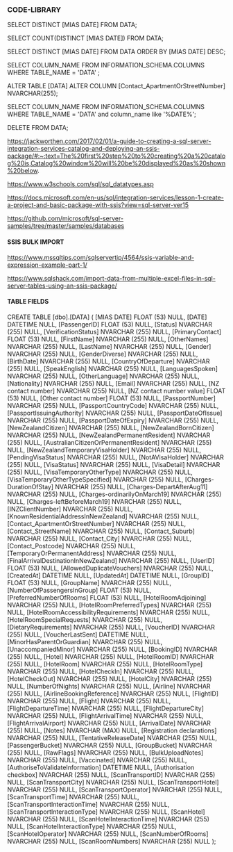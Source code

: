 ### CODE-LIBRARY
 
SELECT DISTINCT [MIAS DATE] FROM DATA;  

SELECT COUNT(DISTINCT [MIAS DATE]) FROM DATA;  

SELECT DISTINCT [MIAS DATE] FROM DATA  ORDER BY [MIAS DATE] DESC;

SELECT COLUMN_NAME FROM INFORMATION_SCHEMA.COLUMNS WHERE TABLE_NAME = 'DATA' ;

ALTER TABLE [DATA] ALTER COLUMN [Contact_ApartmentOrStreetNumber] NVARCHAR(255);  

SELECT COLUMN_NAME FROM INFORMATION_SCHEMA.COLUMNS WHERE TABLE_NAME = 'DATA' and column_name like '%DATE%';

DELETE FROM DATA;

https://jackworthen.com/2017/02/01/a-guide-to-creating-a-sql-server-integration-services-catalog-and-deploying-an-ssis-package/#:~:text=The%20first%20step%20to%20creating%20a%20catalog%20is,Catalog%20window%20will%20be%20displayed%20as%20shown%20below.

https://www.w3schools.com/sql/sql_datatypes.asp

https://docs.microsoft.com/en-us/sql/integration-services/lesson-1-create-a-project-and-basic-package-with-ssis?view=sql-server-ver15

https://github.com/microsoft/sql-server-samples/tree/master/samples/databases

#### SSIS BULK IMPORT

https://www.mssqltips.com/sqlservertip/4564/ssis-variable-and-expression-example-part-1/   

https://www.sqlshack.com/import-data-from-multiple-excel-files-in-sql-server-tables-using-an-ssis-package/   

#### TABLE FIELDS   

CREATE TABLE [dbo].[DATA] (
    [MIAS DATE]                            FLOAT (53)     NULL,
    [DATE]                                 DATETIME       NULL,
    [PassengerID]                          FLOAT (53)     NULL,
    [Status]                               NVARCHAR (255) NULL,
    [VerificationStatus]                   NVARCHAR (255) NULL,
    [PrimaryContact]                       FLOAT (53)     NULL,
    [FirstName]                            NVARCHAR (255) NULL,
    [OtherNames]                           NVARCHAR (255) NULL,
    [LastName]                             NVARCHAR (255) NULL,
    [Gender]                               NVARCHAR (255) NULL,
    [GenderDiverse]                        NVARCHAR (255) NULL,
    [BirthDate]                            NVARCHAR (255) NULL,
    [CountryOfDeparture]                   NVARCHAR (255) NULL,
    [SpeakEnglish]                         NVARCHAR (255) NULL,
    [LanguagesSpoken]                      NVARCHAR (255) NULL,
    [OtherLanguage]                        NVARCHAR (255) NULL,
    [Nationality]                          NVARCHAR (255) NULL,
    [Email]                                NVARCHAR (255) NULL,
    [NZ contact number]                    NVARCHAR (255) NULL,
    [NZ contact number value]              FLOAT (53)     NULL,
    [Other contact number]                 FLOAT (53)     NULL,
    [PassportNumber]                       NVARCHAR (255) NULL,
    [PassportCountryCode]                  NVARCHAR (255) NULL,
    [PassportIssuingAuthority]             NVARCHAR (255) NULL,
    [PassportDateOfIssue]                  NVARCHAR (255) NULL,
    [PassportDateOfExpiry]                 NVARCHAR (255) NULL,
    [NewZealandCitizen]                    NVARCHAR (255) NULL,
    [NewZealandBornCitizen]                NVARCHAR (255) NULL,
    [NewZealandPermanentResident]          NVARCHAR (255) NULL,
    [AustralianCitizenOrPermanentResident] NVARCHAR (255) NULL,
    [NewZealandTemporaryVisaHolder]        NVARCHAR (255) NULL,
    [PendingVisaStatus]                    NVARCHAR (255) NULL,
    [NotAVisaHolder]                       NVARCHAR (255) NULL,
    [VisaStatus]                           NVARCHAR (255) NULL,
    [VisaDetail]                           NVARCHAR (255) NULL,
    [VisaTemporaryOtherType]               NVARCHAR (255) NULL,
    [VisaTemporaryOtherTypeSpecified]      NVARCHAR (255) NULL,
    [Charges-DurationOfStay]               NVARCHAR (255) NULL,
    [Charges-DepartAfterAug11]             NVARCHAR (255) NULL,
    [Charges-ordinarilyOnMarch19]          NVARCHAR (255) NULL,
    [Charges-leftBeforeMarch19]            NVARCHAR (255) NULL,
    [INZClientNumber]                      NVARCHAR (255) NULL,
    [KnownResidentialAddressInNewZealand]  NVARCHAR (255) NULL,
    [Contact_ApartmentOrStreetNumber]      NVARCHAR (255) NULL,
    [Contact_StreetName]                   NVARCHAR (255) NULL,
    [Contact_Suburb]                       NVARCHAR (255) NULL,
    [Contact_City]                         NVARCHAR (255) NULL,
    [Contact_Postcode]                     NVARCHAR (255) NULL,
    [TemporaryOrPermanentAddress]          NVARCHAR (255) NULL,
    [FinalArrivalDestinationInNewZealand]  NVARCHAR (255) NULL,
    [UserID]                               FLOAT (53)     NULL,
    [AllowedDuplicateVouchers]             NVARCHAR (255) NULL,
    [CreatedAt]                            DATETIME       NULL,
    [UpdatedAt]                            DATETIME       NULL,
    [GroupID]                              FLOAT (53)     NULL,
    [GroupName]                            NVARCHAR (255) NULL,
    [NumberOfPassengersInGroup]            FLOAT (53)     NULL,
    [PreferredNumberOfRooms]               FLOAT (53)     NULL,
    [HotelRoomAdjoining]                   NVARCHAR (255) NULL,
    [HotelRoomPreferredTypes]              NVARCHAR (255) NULL,
    [HotelRoomAccessibilityRequirements]   NVARCHAR (255) NULL,
    [HotelRoomSpecialRequests]             NVARCHAR (255) NULL,
    [DietaryRequirements]                  NVARCHAR (255) NULL,
    [VoucherID]                            NVARCHAR (255) NULL,
    [VoucherLastSent]                      DATETIME       NULL,
    [MinorHasParentOrGuardian]             NVARCHAR (255) NULL,
    [UnaccompaniedMinor]                   NVARCHAR (255) NULL,
    [BookingID]                            NVARCHAR (255) NULL,
    [Hotel]                                NVARCHAR (255) NULL,
    [HotelRoomID]                          NVARCHAR (255) NULL,
    [HotelRoom]                            NVARCHAR (255) NULL,
    [HotelRoomType]                        NVARCHAR (255) NULL,
    [HotelCheckIn]                         NVARCHAR (255) NULL,
    [HotelCheckOut]                        NVARCHAR (255) NULL,
    [HotelCity]                            NVARCHAR (255) NULL,
    [NumberOfNights]                       NVARCHAR (255) NULL,
    [Airline]                              NVARCHAR (255) NULL,
    [AirlineBookingReference]              NVARCHAR (255) NULL,
    [FlightID]                             NVARCHAR (255) NULL,
    [Flight]                               NVARCHAR (255) NULL,
    [FlightDepartureTime]                  NVARCHAR (255) NULL,
    [FlightDepartureCity]                  NVARCHAR (255) NULL,
    [FlightArrivalTime]                    NVARCHAR (255) NULL,
    [FlightArrivalAirport]                 NVARCHAR (255) NULL,
    [ArrivalDate]                          NVARCHAR (255) NULL,
    [Notes]                                NVARCHAR (MAX) NULL,
    [Registration declarations]            NVARCHAR (255) NULL,
    [TentativeReleaseDate]                 NVARCHAR (255) NULL,
    [PassengerBucket]                      NVARCHAR (255) NULL,
    [GroupBucket]                          NVARCHAR (255) NULL,
    [RawFlags]                             NVARCHAR (255) NULL,
    [BulkUploadNotes]                      NVARCHAR (255) NULL,
    [Vaccinated]                           NVARCHAR (255) NULL,
    [AuthoriseToValidateInformation]       DATETIME       NULL,
    [Authorisation checkbox]               NVARCHAR (255) NULL,
    [ScanTransportID]                      NVARCHAR (255) NULL,
    [ScanTransportCity]                    NVARCHAR (255) NULL,
    [ScanTransportHotel]                   NVARCHAR (255) NULL,
    [ScanTransportOperator]                NVARCHAR (255) NULL,
    [ScanTransportTime]                    NVARCHAR (255) NULL,
    [ScanTransportInteractionTime]         NVARCHAR (255) NULL,
    [ScanTransportInteractionType]         NVARCHAR (255) NULL,
    [ScanHotel]                            NVARCHAR (255) NULL,
    [ScanHotelInteractionTime]             NVARCHAR (255) NULL,
    [ScanHotelInteractionType]             NVARCHAR (255) NULL,
    [ScanHotelOperator]                    NVARCHAR (255) NULL,
    [ScanNumberOfRooms]                    NVARCHAR (255) NULL,
    [ScanRoomNumbers]                      NVARCHAR (255) NULL
);
